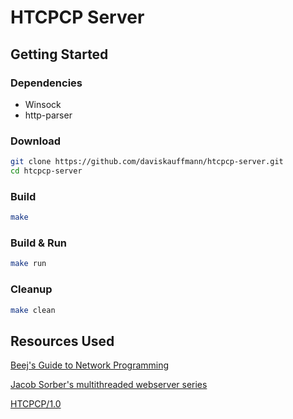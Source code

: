 # HTCPCP Server

## Getting Started

### Dependencies

- Winsock
- http-parser

### Download

```sh
git clone https://github.com/daviskauffmann/htcpcp-server.git
cd htcpcp-server
```

### Build

```sh
make
```

### Build & Run

```sh
make run
```

### Cleanup

```sh
make clean
```

## Resources Used

[Beej's Guide to Network Programming](https://beej.us/guide/bgnet/)

[Jacob Sorber's multithreaded webserver series](https://www.youtube.com/watch?v=Pg_4Jz8ZIH4)

[HTCPCP/1.0](https://tools.ietf.org/html/rfc2324)
